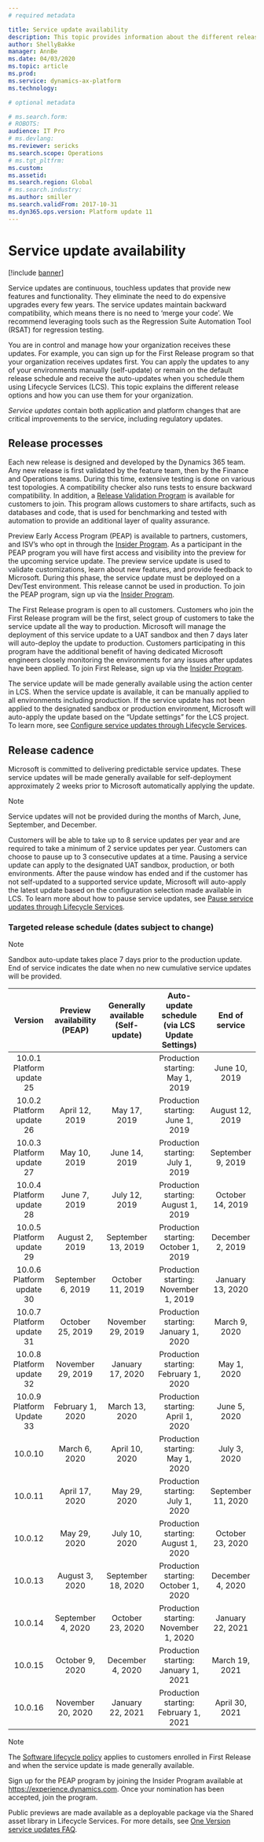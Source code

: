 ```yaml
---
# required metadata

title: Service update availability
description: This topic provides information about the different release options.
author: ShellyBakke
manager: AnnBe
ms.date: 04/03/2020
ms.topic: article
ms.prod: 
ms.service: dynamics-ax-platform
ms.technology: 

# optional metadata

# ms.search.form: 
# ROBOTS: 
audience: IT Pro
# ms.devlang: 
ms.reviewer: sericks
ms.search.scope: Operations
# ms.tgt_pltfrm: 
ms.custom: 
ms.assetid: 
ms.search.region: Global
# ms.search.industry: 
ms.author: smiller
ms.search.validFrom: 2017-10-31
ms.dyn365.ops.version: Platform update 11
---
```


# Service update availability

[!include [banner](../includes/banner.md)]

Service updates are continuous, touchless updates that provide new features and functionality. They eliminate the need to do expensive upgrades every few years. The service updates maintain backward compatibility, which means there is no need to ‘merge your code’.  We recommend leveraging tools such as the Regression Suite Automation Tool (RSAT) for regression testing.

You are in control and manage how your organization receives these updates. For example, you can sign up for the First Release program so that your organization receives updates first. You can apply the updates to any of your environments manually (self-update) or remain on the default release schedule and receive the auto-updates when you schedule them using Lifecycle Services (LCS). This topic explains the different release options and how you can use them for your organization.

*Service updates* contain both application and platform changes that are critical improvements to the service, including regulatory updates. 

## Release processes

Each new release is designed and developed by the Dynamics 365 team. Any new release is first validated by the feature team, then by the Finance and Operations teams. During this time, extensive testing is done on various test topologies. A compatibility checker also runs tests to ensure backward compatibility. In addition, a [Release Validation Program](https://forms.office.com/Pages/ResponsePage.aspx?id=v4j5cvGGr0GRqy180BHbR56j8lZs0FdAvwT75_WNFyxUQVdKVkVORjVDNloxTEkwS1JUSUxWN1pSWi4u) is available for customers to join. This program allows customers to share artifacts, such as databases and code, that is used for benchmarking and tested with automation to provide an additional layer of quality assurance.

Preview Early Access Program (PEAP) is available to partners, customers, and ISV’s who opt in through the [Insider Program](https://experience.dynamics.com/).  As a participant in the PEAP program you will have first access and visibility into the preview for the upcoming service update.  The preview service update is used to validate customizations, learn about new features, and provide feedback to Microsoft.  During this phase, the service update must be deployed on a Dev/Test environment.  This release cannot be used in production. To join the PEAP program, sign up via the [Insider Program](https://experience.dynamics.com/). 

The First Release program is open to all customers. Customers who join the First Release program will be the first, select group of customers to take the service update all the way to production.  Microsoft will manage the deployment of this service update to a UAT sandbox and then 7 days later will auto-deploy the update to production. Customers participating in this program have the additional benefit of having dedicated Microsoft engineers closely monitoring the environments for any issues after updates have been applied. To join First Release, sign up via the [Insider Program](https://experience.dynamics.com/).  

The service update will be made generally available using the action center in LCS.  When the service update is available, it can be manually applied to all environments including production.  If the service update has not been applied to the designated sandbox or production environment, Microsoft will auto-apply the update based on the “Update settings” for the LCS project. To learn more, see [Configure service updates through Lifecycle Services](https://docs.microsoft.com/dynamics365/unified-operations/dev-itpro/lifecycle-services/configure-service-updates).

## Release cadence
Microsoft is committed to delivering predictable service updates. These service updates will be made generally available for self-deployment approximately 2 weeks prior to Microsoft automatically applying the update. 

> [!NOTE] 
> Service updates will not be provided during the months of March, June, September, and December. 

Customers will be able to take up to 8 service updates per year and are required to take a minimum of 2 service updates per year. Customers can choose to pause up to 3 consecutive updates at a time. Pausing a service update can apply to the designated UAT sandbox, production, or both environments. After the pause window has ended and if the customer has not self-updated to a supported service update, Microsoft will auto-apply the latest update based on the configuration selection made available in LCS. To learn more about how to pause service updates, see [Pause service updates through Lifecycle Services](https://docs.microsoft.com/dynamics365/unified-operations/dev-itpro/lifecycle-services/pause-service-updates).

### Targeted release schedule (dates subject to change)

> [!NOTE] 
> Sandbox auto-update takes place 7 days prior to the production update.  End of service indicates the date when no new cumulative service updates will be provided.

|          Version          | Preview availability (PEAP) | Generally available (Self-update) | Auto-update schedule (via LCS Update Settings) |   End of service   |
|:-------------------------:|:---------------------------:|:---------------------------------:|:----------------------------------------------:|:------------------:|
| 10.0.1 Platform update 25 |                             |                                   | Production starting: May 1, 2019               | June 10, 2019      |
| 10.0.2 Platform update 26 | April 12, 2019              | May 17, 2019                      | Production starting: June 1, 2019              | August 12, 2019    |
| 10.0.3 Platform update 27 | May 10, 2019                | June 14, 2019                     | Production starting: July 1, 2019              | September 9, 2019  |
| 10.0.4 Platform update 28 | June 7, 2019                | July 12, 2019                     | Production starting: August 1, 2019            | October 14, 2019   |
| 10.0.5 Platform update 29 | August 2, 2019              | September 13, 2019                | Production starting: October 1, 2019           | December 2, 2019   |
| 10.0.6 Platform update 30 | September 6, 2019           | October 11, 2019                  | Production starting: November 1, 2019          | January 13, 2020   |
| 10.0.7 Platform update 31 | October 25, 2019            | November 29, 2019                 | Production starting: January 1, 2020           | March 9, 2020      |
| 10.0.8 Platform update 32 | November 29, 2019           | January 17, 2020                  | Production starting: February 1, 2020          | May 1, 2020        |
| 10.0.9 Platform Update 33 | February 1, 2020            | March 13, 2020                    | Production starting: April 1, 2020             | June 5, 2020       |
| 10.0.10                   | March 6, 2020               | April 10, 2020                    | Production starting: May 1, 2020               | July 3, 2020       |
| 10.0.11                   | April 17, 2020              | May 29, 2020                      | Production starting: July 1, 2020              | September 11, 2020 |
| 10.0.12                   | May 29, 2020                | July 10, 2020                     | Production starting: August 1, 2020            | October 23, 2020   |
| 10.0.13                   | August 3, 2020              | September 18, 2020                | Production starting: October 1, 2020           | December 4, 2020   |
| 10.0.14                   | September 4, 2020           | October 23, 2020                  | Production starting:  November 1, 2020         | January 22, 2021   |
| 10.0.15                   | October 9, 2020             | December 4, 2020                  | Production starting:  January 1, 2021          | March 19, 2021     |
| 10.0.16                   | November 20, 2020           | January 22, 2021                  | Production starting:  February 1, 2021         | April 30, 2021     |

> [!NOTE]
> The [Software lifecycle policy](../../dev-itpro/migration-upgrade/versions-update-policy.md) applies to customers enrolled in First Release and when the service update is made generally available.

Sign up for the PEAP program by joining the Insider Program available at https://experience.dynamics.com. Once your nomination has been accepted, join the program.

Public previews are made available as a deployable package via the Shared asset library in Lifecycle Services. For more details, see [One Version service updates FAQ](one-version.md).  
